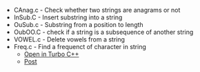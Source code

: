 * CAnag.c - Check whether two strings are anagrams or not
* InSub.C -  Insert substring into a string
* OuSub.c - Substring from a position to length
* OubOO.C - check if a string is a subsequence of another string
* VOWEL.c - Delete vowels from a string
* Freq.c -  Find a frequenct of character in string
    * [Open in Turbo C++]()
    * [Post]()